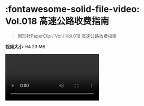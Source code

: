 # :fontawesome-solid-file-video: Vol.018 高速公路收费指南

> 回形针PaperClip / Vol / Vol.018 高速公路收费指南

**视频大小**: 64.23 MB

<div class="video"><video src="https://file.hsyhx.top/archive/回形针PaperClip/Vol/Vol.018 高速公路收费指南.mp4" controls preload>🤔 您的浏览器不支持 video 标签</video></div>